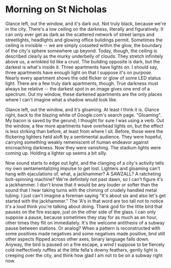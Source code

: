 # Morning on St Nicholas

Glance left, out the window, and it's dark out. Not truly black, because we're in the city. There's a low ceiling on the darkness, literally and figuratively. It can only ever get as dark as the scattered network of street lamps and streetlights, headlights and glowing office bulidings permit. Sometimes the ceiling is invisible -- we are simply cosseted within the glow, the boundary of the city's sphere somewhere up beyond. Today, though, the ceiling is described clearly as the murky underbelly of clouds. They stretch infinitely above us, a wrinkled lid like a crust. The building opposite is dark, but the darkest is what's inside it. Three apartments have lights on. I should say, three apartments have enough light on that I suppose it's on purpose. Nearly every apartment shows the odd flicker or glow of some LED status light. There are a few truly dark apartments, though. True darkness must always be relative -- the darkest spot in an image gives one end of a spectrum. Out my window, these darkened apartments are the only places where I can't imagine what a shadow would look like.

Glance left, out the window, and it's gloaming. At least I think it is. Glance right, back to the blazing white of Google.com's search page. "Gloaming". My bacon is saved by the gerund; I thought for sure I was using a verb. Out the window, a few more apartments have overhead lights on, but the effect is less striking than before, at least from where I sit. Before, those were the flickering lighters held aloft by a sentimental audience. They were hopeful, carrying something weakly remeniscent of human endeavor against encroaching darkness. Now they were vanishing. The stadium lights were coming up. Holding a lighter up seems a bit silly.

Now sound starts to edge out light, and the clanging of a city's activity tells my own sentamentalizing impulse to get lost. Lighters and gloaming can't hang with ejaculations of, what, a jackhammer? A SAWZALL? A ratcheting bolt-spinning machine? We're definitely not past dawn, so I can't figure it's a jackhammer. I don't know that it would be any louder or softer than the sound that I hear taking turns with the chiming of crudely handled metal tubing. I just can't imagine a foreman saying "It's about six and also let's get started with the jackhammer." The 'A's in that word are too tall not to notice it's a loud think you're talking about doing. Thank god for the little bird that pauses on the fire escape, just on the other side of the glass. I can only suppose a pause, because sometimes they stay for as much as an hour, other times they flit on immediately. It's the welcome antithesis of a subway pause between stations. Or analog? When a pattern is reconstructed with some positives made negatives and some negatives made positive, bnd still other aspects flipped across other axes, binary language falls down. Anyway, the bird is paused on a fire escape, a wind I suppose to be fiercely cold ineffectively ruffles at the little fella's downy feathers, gently light is creeping over the city, and think how glad I am not to be on a subway right now.

